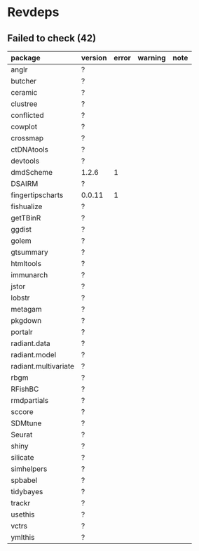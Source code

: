 # Revdeps

## Failed to check (42)

|package              |version |error |warning |note |
|:--------------------|:-------|:-----|:-------|:----|
|anglr                |?       |      |        |     |
|butcher              |?       |      |        |     |
|ceramic              |?       |      |        |     |
|clustree             |?       |      |        |     |
|conflicted           |?       |      |        |     |
|cowplot              |?       |      |        |     |
|crossmap             |?       |      |        |     |
|ctDNAtools           |?       |      |        |     |
|devtools             |?       |      |        |     |
|dmdScheme            |1.2.6   |1     |        |     |
|DSAIRM               |?       |      |        |     |
|fingertipscharts     |0.0.11  |1     |        |     |
|fishualize           |?       |      |        |     |
|getTBinR             |?       |      |        |     |
|ggdist               |?       |      |        |     |
|golem                |?       |      |        |     |
|gtsummary            |?       |      |        |     |
|htmltools            |?       |      |        |     |
|immunarch            |?       |      |        |     |
|jstor                |?       |      |        |     |
|lobstr               |?       |      |        |     |
|metagam              |?       |      |        |     |
|pkgdown              |?       |      |        |     |
|portalr              |?       |      |        |     |
|radiant.data         |?       |      |        |     |
|radiant.model        |?       |      |        |     |
|radiant.multivariate |?       |      |        |     |
|rbgm                 |?       |      |        |     |
|RFishBC              |?       |      |        |     |
|rmdpartials          |?       |      |        |     |
|sccore               |?       |      |        |     |
|SDMtune              |?       |      |        |     |
|Seurat               |?       |      |        |     |
|shiny                |?       |      |        |     |
|silicate             |?       |      |        |     |
|simhelpers           |?       |      |        |     |
|spbabel              |?       |      |        |     |
|tidybayes            |?       |      |        |     |
|trackr               |?       |      |        |     |
|usethis              |?       |      |        |     |
|vctrs                |?       |      |        |     |
|ymlthis              |?       |      |        |     |

